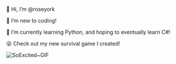 👋 Hi, I’m @roseyork

👀 I’m new to coding!

🌱 I’m currently learning Python, and hoping to eventually learn C#!

😝 Check out my new survival game I created!

![SoExcited~GIF](https://user-images.githubusercontent.com/94086339/152661749-cb9dd8cd-1f9a-4ed8-8f06-091ca4f8ce64.gif)


<!---
roseyork/roseyork is a ✨ special ✨ repository because its `README.md` (this file) appears on your GitHub profile.
You can click the Preview link to take a look at your changes.
--->
